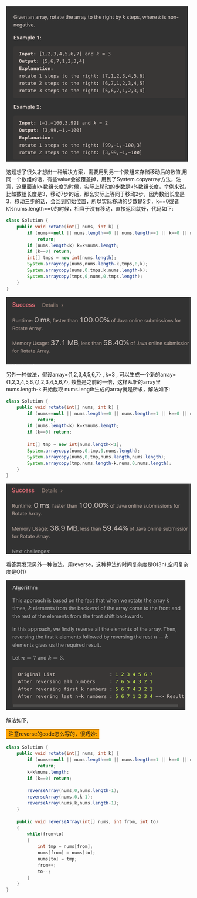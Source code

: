 ![GitHub Logo](/image/189.1.png)

这题想了很久才想出一种解决方案，需要用到另一个数组来存储移动后的数值,用同一个数组的话，有些value会被覆盖掉，用到了System.copyarray方法，注意，这里面当k>数组长度的时候，实际上移动的步数是k%数组长度，举例来说，比如数组长度是3，移动7步的话，那么实际上等同于移动2步，因为数组长度是3，移动三步的话，会回到初始位置，所以实际移动的步数是2步，k==0或者k%nums.length==0的时候，相当于没有移动，直接返回就好，代码如下:

```java
class Solution {
    public void rotate(int[] nums, int k) {
        if (nums==null || nums.length==0 || nums.length==1 || k==0 || nums.length==k) 
            return;
        if (nums.length<k) k=k%nums.length;
        if (k==0) return;
        int[] tmps = new int[nums.length];
        System.arraycopy(nums,nums.length-k,tmps,0,k);
        System.arraycopy(nums,0,tmps,k,nums.length-k);
        System.arraycopy(tmps,0,nums,0,tmps.length);          
    }
}
```

![GitHub Logo](/image/189.png)


另外一种做法，假设array={1,2,3,4,5,6,7} , k=3 , 可以生成一个新的array={1,2,3,4,5,6,7,1,2,3,4,5,6,7}, 数量是之前的一倍，这样从新的array里nums.length-k 开始截取 nums.length生成的array就是所求，解法如下:

```java
class Solution {
    public void rotate(int[] nums, int k) {
        if (nums==null || nums.length==0 || nums.length==1 || k==0 || nums.length==k) 
            return;
        if (nums.length<k) k=k%nums.length;
        if (k==0) return;
        
        int[] tmp = new int[nums.length<<1];
        System.arraycopy(nums,0,tmp,0,nums.length);
        System.arraycopy(nums,0,tmp,nums.length,nums.length);
        System.arraycopy(tmp,nums.length-k,nums,0,nums.length);
    }    
}
```

![GitHub Logo](/image/189.2.png)

看答案发现另外一种做法，用reverse，这种算法的时间复杂度是O(3n),空间复杂度是O(1)

![GitHub Logo](/image/189.3.png)

解法如下,<table><tr><td bgcolor=orange>注意reverse的code怎么写的，很巧妙:</td></tr></table>

```java
class Solution {
    public void rotate(int[] nums, int k) {
        if (nums==null || nums.length==0 || nums.length==1 || k==0 || nums.length==k) 
            return;
        k=k%nums.length;
        if (k==0) return;
        
        reverseArray(nums,0,nums.length-1);
        reverseArray(nums,0,k-1);
        reverseArray(nums,k,nums.length-1);
    }
    
    public void reverseArray(int[] nums, int from, int to)
    {        
        while(from<to)
        {
            int tmp = nums[from];
            nums[from] = nums[to];
            nums[to] = tmp;
            from++;
            to--;
        }
    }
}
```

